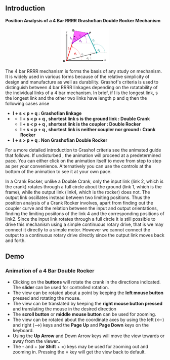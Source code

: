 ## Introduction

**Position Analysis of a 4 Bar RRRR Grashofian Double Rocker Mechanism**

<div align="center">
<img src="images/RRRR_schematic.gif" width="30%">
</div>

The 4 bar RRRR mechanism is forms the basis of any study on mechanism. It is widely used in various forms because of the relative simplicity of design and manufacture as well as durability. Grashof's criteria is used to distinguish between 4 bar RRRR linkages depending on the rotatability of the individual links of a 4 bar mechanism. In brief, if l is the longest link, s the longest link and the other two links have length p and q then the following cases arise

- **l + s < p + q : Grashofian linkage**
- - **l + s < p + q , shortest link s is the ground link : Double Crank**
  - **l + s < p + q , shortest link is the coupler : Double Rocker**
  - **l + s < p + q , shortest link is neither coupler nor ground : Crank Rocker**
- **l + s > p + q : Non Grashofian Double Rocker**

For a more detailed introduction to Grashof criteria see the animated guide that follows. If undisturbed , the animation will proceed at a predetermined pace. You can either click on the animation itself to move from step to step as per your convenience. Alternatively you can use the controls at the bottom of the animation to see it at your own pace.

<p >
                                <object width="900" height="700" data="./content/Grashof_RRRR/index.html"></object>
                            </p> 

In a Crank Rocker, unlike a Double Crank, only the input link (link 2, which is the crank) rotates through a full circle about the ground (link 1, which is the frame), while the output link (link4, which is the rocker) does not. The output link oscillates instead between two limiting positions. Thus the position analysis of a Crank Rocker involves, apart from finding out the coupler curve and the relation between the input and output orientations, finding the limiting posiitons of the link 4 and the corresponding positions of link2. Since the input link rotates through a full circle it is still possible to drive this mechanism using a simple continuous rotary drive, that is we may connect it directly to a simple motor. However we cannot connect the output to a continuous rotary drive directly since the output link moves back and forth.

## Demo

<div>
                            <p style="text-align: center;">
                                <object width="900" height="700" data="./content/demo/demo/demo_RRRR.html"></object>
                            </p>
</div>

### Animation of a 4 Bar Double Rocker

- Clicking on the **buttons** will rotate the crank in the directions indicated. The **slider** can be used for controlled rotation.
- The view can be rotated about a point by keeping the **left mouse button** pressed and rotating the mouse.
- The view can be translated by keeping the **right mouse button pressed** and translating the mouse in the desired direction
- The **scroll button** or **middle mouse button** can be used for zooming.
- The view can be rotated about the coordinate axes by using the left (<--) and right (-->) keys and the **Page Up** and **Page Down** keys on the keyboard.
- Using the **Up Arrow** and Down Arrow keys will move the view towards or away from the viewer..
- The - and + (**or Shift** + =) keys may be used for zooming out and zooming in.
Pressing the = key will get the view back to default.